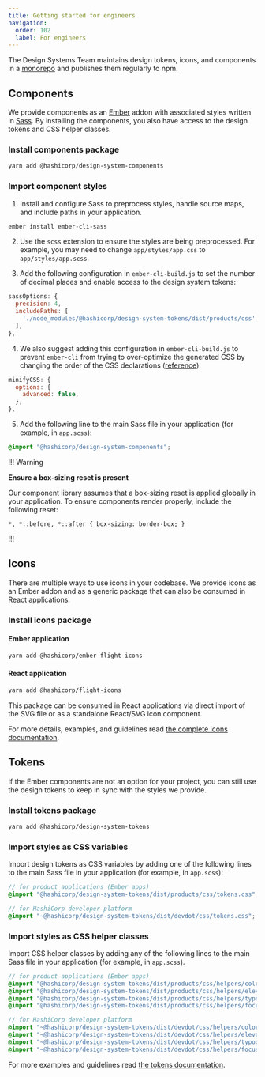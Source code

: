 ```yaml
---
title: Getting started for engineers
navigation:
  order: 102
  label: For engineers
---
```


The Design Systems Team maintains design tokens, icons, and components in a [monorepo](https://github.com/hashicorp/design-system) and publishes them regularly to npm.

## Components

We provide components as an [Ember](https://emberjs.com/) addon with associated styles written in [Sass](https://sass-lang.com/). By installing the components, you also have access to the design tokens and CSS helper classes.

### Install components package

```bash
yarn add @hashicorp/design-system-components
```

### Import component styles

1. Install and configure Sass to preprocess styles, handle source maps, and include paths in your application.

```bash
ember install ember-cli-sass
```

2. Use the `scss` extension to ensure the styles are being preprocessed. For example, you may need to change `app/styles/app.css` to `app/styles/app.scss`.

3. Add the following configuration in `ember-cli-build.js` to set the number of decimal places and enable access to the design system tokens:

```js
sassOptions: {
  precision: 4,
  includePaths: [
    './node_modules/@hashicorp/design-system-tokens/dist/products/css',
  ],
},
```

4. We also suggest adding this configuration in `ember-cli-build.js` to prevent `ember-cli` from trying to over-optimize the generated CSS by changing the order of the CSS declarations ([reference](https://github.com/hashicorp/cloud-ui/pull/3112)):

```js
minifyCSS: {
  options: {
    advanced: false,
  },
},
```

5. Add the following line to the main Sass file in your application (for example, in `app.scss`):

```scss
@import "@hashicorp/design-system-components";
```

!!! Warning

**Ensure a box-sizing reset is present**

Our component library assumes that a box-sizing reset is applied globally in your application. To ensure components render properly, include the following reset:

`*, *::before, *::after { box-sizing: border-box; }`

!!!


## Icons

There are multiple ways to use icons in your codebase. We provide icons as an Ember addon and as a generic package that can also be consumed in React applications.

### Install icons package

#### Ember application

```bash
yarn add @hashicorp/ember-flight-icons
```

#### React application

```bash
yarn add @hashicorp/flight-icons
```

This package can be consumed in React applications via direct import of the SVG file or as a standalone React/SVG icon component.

For more details, examples, and guidelines read [the complete icons documentation](/icons/library).


## Tokens

If the Ember components are not an option for your project, you can still use the design tokens to keep in sync with the styles we provide.

### Install tokens package

```bash
yarn add @hashicorp/design-system-tokens
```

### Import styles as CSS variables

Import design tokens as CSS variables by adding one of the following lines to the main Sass file in your application (for example, in `app.scss`):

```scss
// for product applications (Ember apps)
@import "@hashicorp/design-system-tokens/dist/products/css/tokens.css";

// for HashiCorp developer platform
@import "~@hashicorp/design-system-tokens/dist/devdot/css/tokens.css";
```

### Import styles as CSS helper classes

Import CSS helper classes by adding any of the following lines to the main Sass file in your application (for example, in `app.scss`).

```scss
// for product applications (Ember apps)
@import "@hashicorp/design-system-tokens/dist/products/css/helpers/colors.css";
@import "@hashicorp/design-system-tokens/dist/products/css/helpers/elevation.css";
@import "@hashicorp/design-system-tokens/dist/products/css/helpers/typography.css";
@import "@hashicorp/design-system-tokens/dist/products/css/helpers/focus-ring.css";

// for HashiCorp developer platform
@import "~@hashicorp/design-system-tokens/dist/devdot/css/helpers/colors.css";
@import "~@hashicorp/design-system-tokens/dist/devdot/css/helpers/elevation.css";
@import "~@hashicorp/design-system-tokens/dist/devdot/css/helpers/typography.css";
@import "~@hashicorp/design-system-tokens/dist/devdot/css/helpers/focus-ring.css";
```

For more examples and guidelines read [the tokens documentation](/foundations/tokens).
